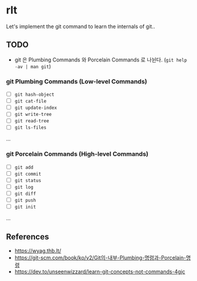 # rlt 

Let's implement the git command to learn the internals of git..

## TODO 

- git 은 Plumbing Commands 와 Porcelain Commands 로 나뉜다. (`git help -av | man git`)

### git Plumbing Commands (Low-level Commands)

- [ ] `git hash-object`
- [ ] `git cat-file`
- [ ] `git update-index`
- [ ] `git write-tree`
- [ ] `git read-tree`
- [ ] `git ls-files`

...

### git Porcelain Commands (High-level Commands)

- [ ] `git add`
- [ ] `git commit`
- [ ] `git status`
- [ ] `git log`
- [ ] `git diff`
- [ ] `git push`
- [ ] `git init`

...

## References

- https://wyag.thb.lt/
- https://git-scm.com/book/ko/v2/Git의-내부-Plumbing-명령과-Porcelain-명령
- https://dev.to/unseenwizzard/learn-git-concepts-not-commands-4gjc
